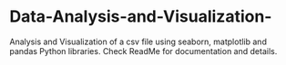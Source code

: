 # Data-Analysis-and-Visualization-
Analysis and Visualization of a csv file using seaborn, matplotlib and pandas Python libraries. Check ReadMe for documentation and details. 
